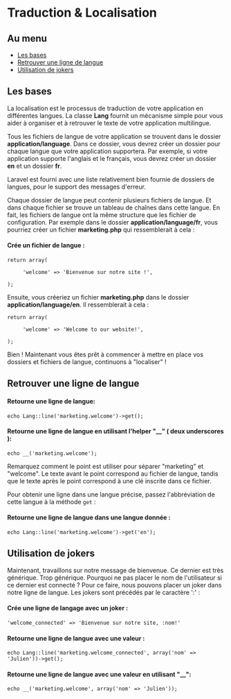 # Traduction & Localisation

## Au menu

- [Les bases](#the-basics)
- [Retrouver une ligne de langue](#get)
- [Utilisation de jokers](#replace)

<a name="the-basics"></a>
## Les bases

La localisation est le processus de traduction de votre application en différentes langues. La classe **Lang** fournit un mécanisme simple pour vous aider à organiser et à retrouver le texte de votre application multilingue.

Tous les fichiers de langue de votre application se trouvent dans le dossier **application/language**. Dans ce dossier, vous devrez créer un dossier pour chaque langue que votre application supportera. Par exemple, si votre application supporte l'anglais et le français, vous devrez créer un dossier **en** et un dossier **fr**.

Laravel est fourni avec une liste relativement bien fournie de dossiers de langues, pour le support des messages d'erreur.

Chaque dossier de langue peut contenir plusieurs fichiers de langue. Et dans chaque fichier se trouve un tableau de chaînes dans cette langue. En fait, les fichiers de langue ont la même structure que les fichier de configuration. Par exemple dans le dossier **application/language/fr**, vous pourriez créer un fichier **marketing.php** qui ressemblerait à cela :

#### Crée un fichier de langue :

	return array(

	     'welcome' => 'Bienvenue sur notre site !',

	);

Ensuite, vous créeriez un fichier **marketing.php** dans le dossier **application/language/en**. Il ressemblerait à cela :

	return array(

	     'welcome' => 'Welcome to our website!',

	);

Bien ! Maintenant vous êtes prêt à commencer à mettre en place vos dossiers et fichiers de langue, continuons à "localiser" !

<a name="get"></a>
## Retrouver une ligne de langue

#### Retourne une ligne de langue:

	echo Lang::line('marketing.welcome')->get();

#### Retourne une ligne de langue en utilisant l'helper "__" ( deux underscores ):

	echo __('marketing.welcome');

Remarquez comment le point est utiliser pour séparer "marketing" et "welcome". Le texte avant le point correspond au fichier de langue, tandis que le texte après le point correspond à une clé inscrite dans ce fichier.

Pour obtenir une ligne dans une langue précise, passez l'abbréviation de cette langue à la méthode `get` :

#### Retourne une ligne de langue dans une langue donnée :

	echo Lang::line('marketing.welcome')->get('en');

<a name="replace"></a>
## Utilisation de jokers

Maintenant, travaillons sur notre message de bienvenue. Ce dernier est très générique. Trop générique. Pourquoi ne pas placer le nom de l'utilisateur si ce dernier est connecté ? Pour ce faire, nous pouvons placer un joker dans notre ligne de langue. Les jokers sont précédés par le caractère ':' :

#### Crée une ligne de langage avec un joker :

	'welcome_connected' => 'Bienvenue sur notre site, :nom!'

#### Retourne une ligne de langue avec une valeur :

	echo Lang::line('marketing.welcome_connected', array('nom' => 'Julien'))->get();

#### Retourne une ligne de langue avec une valeur en utilisant "__":

	echo __('marketing.welcome', array('nom' => 'Julien'));

